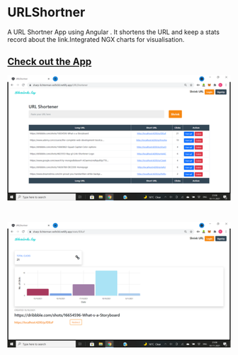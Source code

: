 # URLShortner
 A URL Shortner App using Angular . It shortens the URL and keep a stats record about the link.Integrated NGX charts for visualisation. 
## <a href="https://sharp-lichterman-ee9c0d.netlify.app">Check out the App</a>
<p style="text-align:center;"><img src="ss1.png"></p>
<br>
<p style="text-align:center;"><img src="ss2.png"></p>
